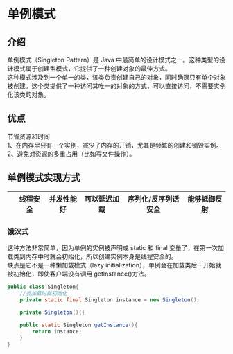 # 单例模式
## 介绍
  单例模式（Singleton Pattern）是 Java 中最简单的设计模式之一。这种类型的设计模式属于创建型模式，它提供了一种创建对象的最佳方式。  
  这种模式涉及到一个单一的类，该类负责创建自己的对象，同时确保只有单个对象被创建。这个类提供了一种访问其唯一的对象的方式，可以直接访问，不需要实例化该类的对象。  

## 优点
  节省资源和时间  
  1、在内存里只有一个实例，减少了内存的开销，尤其是频繁的创建和销毁实例。  
  2、避免对资源的多重占用（比如写文件操作）。  

## 单例模式实现方式

||线程安全|并发性能好|可以延迟加载|序列化/反序列话安全|能够抵御反射|
|----|----|----|----|----|----|

### 饿汉式
  这种方法非常简单，因为单例的实例被声明成 static 和 final 变量了，在第一次加载类到内存中时就会初始化，所以创建实例本身是线程安全的。  
  缺点是它不是一种懒加载模式（lazy initialization），单例会在加载类后一开始就被初始化，即使客户端没有调用 getInstance()方法。  
```Java
public class Singleton{
    //类加载时就初始化
    private static final Singleton instance = new Singleton();
    
    private Singleton(){}

    public static Singleton getInstance(){
        return instance;
    }
}
```
